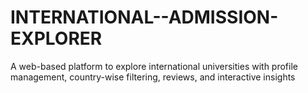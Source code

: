 # INTERNATIONAL--ADMISSION-EXPLORER
A web-based platform to explore international universities with profile management, country-wise filtering, reviews, and interactive insights
